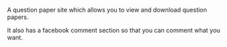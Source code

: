A question paper site which allows you to view and download question papers.

It also has a facebook comment section so that you can comment what you want.


